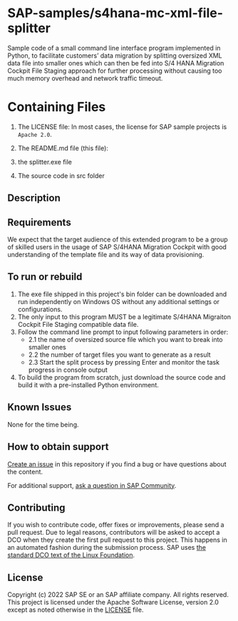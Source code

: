 # SAP-samples/s4hana-mc-xml-file-splitter
Sample code of a small command line interface program implemented in Python, to facilitate customers’ data migration by splitting oversized XML data file into smaller ones which can then be fed into S/4 HANA Migration Cockpit File Staging approach for further processing without causing too much memory overhead and network traffic timeout.

# Containing Files

1. The LICENSE file:
In most cases, the license for SAP sample projects is `Apache 2.0`.

2. The README.md file (this file):

3. the splitter.exe file 

4. The source code in src folder

## Description
<!-- Please include SEO-friendly description -->

## Requirements
We expect that the target audience of this extended program to be a group of skilled users in the usage of SAP S/4HANA Migration Cockpit with good understanding of the template file and its way of data provisioning.

## To run or rebuild
1. The exe file shipped in this project's bin folder can be downloaded and run independently on Windows OS without any additional settings or configurations.
2. The only input to this program MUST be a legitimate S/4HANA Migraiton Cockpit File Staging compatible data file.
2. Follow the command line prompt to input following parameters in order:
   * 2.1 the name of oversized source file which you want to break into smaller ones
   * 2.2 the number of target files you want to generate as a result
   * 2.3 Start the split process by pressing Enter and monitor the task progress in console output
3. To build the program from scratch, just download the source code and build it with a pre-installed Python environment.

## Known Issues
None for the time being.

## How to obtain support
[Create an issue](https://github.com/SAP-samples/s4hana-mc-xml-file-splitter/issues) in this repository if you find a bug or have questions about the content.
 
For additional support, [ask a question in SAP Community](https://answers.sap.com/questions/ask.html).

## Contributing
If you wish to contribute code, offer fixes or improvements, please send a pull request. Due to legal reasons, contributors will be asked to accept a DCO when they create the first pull request to this project. This happens in an automated fashion during the submission process. SAP uses [the standard DCO text of the Linux Foundation](https://developercertificate.org/).

## License
Copyright (c) 2022 SAP SE or an SAP affiliate company. All rights reserved. This project is licensed under the Apache Software License, version 2.0 except as noted otherwise in the [LICENSE](LICENSE) file.
